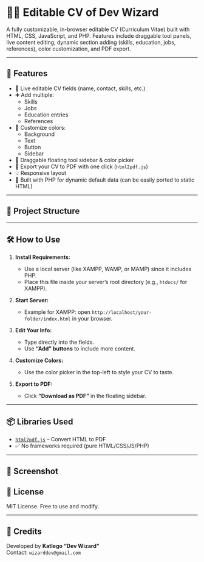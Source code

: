 # 🧙‍♂️ Editable CV of Dev Wizard

A fully customizable, in-browser editable CV (Curriculum Vitae) built with HTML, CSS, JavaScript, and PHP. Features include draggable tool panels, live content editing, dynamic section adding (skills, education, jobs, references), color customization, and PDF export.

---

## 🚀 Features

- 📝 Live editable CV fields (name, contact, skills, etc.)
- ➕ Add multiple:
  - Skills
  - Jobs
  - Education entries
  - References
- 🎨 Customize colors:
  - Background
  - Text
  - Button
  - Sidebar
- 🧲 Draggable floating tool sidebar & color picker
- 📄 Export your CV to PDF with one click (`html2pdf.js`)
- 💡 Responsive layout
- 🧪 Built with PHP for dynamic default data (can be easily ported to static HTML)

---

## 📁 Project Structure


---

## 🛠️ How to Use

1. **Install Requirements:**
   - Use a local server (like XAMPP, WAMP, or MAMP) since it includes PHP.
   - Place this file inside your server’s root directory (e.g., `htdocs/` for XAMPP).

2. **Start Server:**
   - Example for XAMPP: open `http://localhost/your-folder/index.html` in your browser.

3. **Edit Your Info:**
   - Type directly into the fields.
   - Use **“Add” buttons** to include more content.

4. **Customize Colors:**
   - Use the color picker in the top-left to style your CV to taste.

5. **Export to PDF:**
   - Click **“Download as PDF”** in the floating sidebar.

---

## 📦 Libraries Used

- [`html2pdf.js`](https://github.com/eKoopmans/html2pdf) – Convert HTML to PDF
- ✅ No frameworks required (pure HTML/CSS/JS/PHP)

---

## 📸 Screenshot



## 📄 License

MIT License. Free to use and modify.

---

## 🙌 Credits

Developed by **Katlego “Dev Wizard”**  
Contact: `wizarddev@gmail.com`
